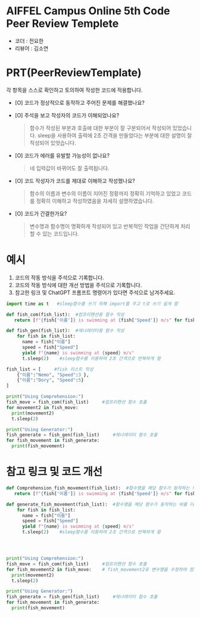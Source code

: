 
# AIFFEL Campus Online 5th Code Peer Review Templete
- 코더 : 전요한
- 리뷰어 : 김소연

# PRT(PeerReviewTemplate) 
각 항목을 스스로 확인하고 토의하여 작성한 코드에 적용합니다.

- [O] 코드가 정상적으로 동작하고 주어진 문제를 해결했나요?
  
- [O] 주석을 보고 작성자의 코드가 이해되었나요?
  > 함수가 작성된 부분과 호출에 대한 부분이 잘 구분되어서 작성되어 있었습니다.
  > sleep을 사용하여 출력에 2초 간격을 만들었다는 부분에 대한 설명이 잘 작성되어 있엇습니다.
- [O] 코드가 에러를 유발할 가능성이 없나요?
  > 네 입력값이 바뀌어도 잘 출력됩니다.
- [O] 코드 작성자가 코드를 제대로 이해하고 작성했나요?
  > 함수의 이름과 변수의 이름이 지어진 정황까지 정확히 기억하고 있었고 코드를 정확히 이해하고 작성하였음을 자세히 설명하였습니다.
- [O] 코드가 간결한가요?
  > 변수명과 함수명이 명확하게 작성되어 있고 반복적인 작업을 간단하게 처리할 수 있는 코드입니다.
# 예시
1. 코드의 작동 방식을 주석으로 기록합니다.
2. 코드의 작동 방식에 대한 개선 방법을 주석으로 기록합니다.
3. 참고한 링크 및 ChatGPT 프롬프트 명령어가 있다면 주석으로 남겨주세요.
```python
import time as t   #sleep함수를 쓰기 위해 import를 주고 t로 쓰기 쉽게 함

def fish_com(fish_list):  #컴프리헨션용 함수 작성
   return [f"{fish['이름']} is swimming at {fish['Speed']} m/s" for fish in fish_list]

def fish_gen(fish_list):  #제너레이터용 함수 작성
    for fish in fish_list:
      name = fish["이름"]
      speed = fish["Speed"]
      yield f"{name} is swimming at {speed} m/s"
      t.sleep(2)    #sleep함수를 이용하여 2초 간격으로 반복하게 함

fish_list = [     #fish 리스트 작성
    {"이름":"Nemo", "Speed":3 },
    {"이름":"Dory", "Speed":5}
]

print("Using Comprehension:")
fish_move = fish_com(fish_list)     #컴프리헨션 함수 호출
for movement2 in fish_move:
  print(movement2)
  t.sleep(2)

print("Using Generator:")
fish_generate = fish_gen(fish_list)     #제너레이터 함수 호출
for fish_movement in fish_generate:
  print(fish_movement) 
```

# 참고 링크 및 코드 개선
```python
def Comprehension_fish_movement(fish_list):  #함수명을 해당 함수가 동작하는 바를 더 명확하게 표현할 수 있도록 변경하였습니다.
   return [f"{fish['이름']} is swimming at {fish['Speed']} m/s" for fish in fish_list]

def generate_fish_movement(fish_list):  #함수명을 해당 함수가 동작하는 바를 더 명확하게 표현할 수 있도록 변경하였습니다.
    for fish in fish_list:
      name = fish["이름"]
      speed = fish["Speed"]
      yield f"{name} is swimming at {speed} m/s"
      t.sleep(2)    #sleep함수를 이용하여 2초 간격으로 반복하게 함




print("Using Comprehension:")
fish_move = fish_com(fish_list)     #컴프리헨션 함수 호출
for fish_movement2 in fish_move:    # fish_movement2로 변수명을 수정하여 컴프리헨션과 제너레이터의 변수명을 일관성 있게 변경.
  print(movement2)
  t.sleep(2)

print("Using Generator:")
fish_generate = fish_gen(fish_list)     #제너레이터 함수 호출
for fish_movement in fish_generate:
  print(fish_movement) 
```
